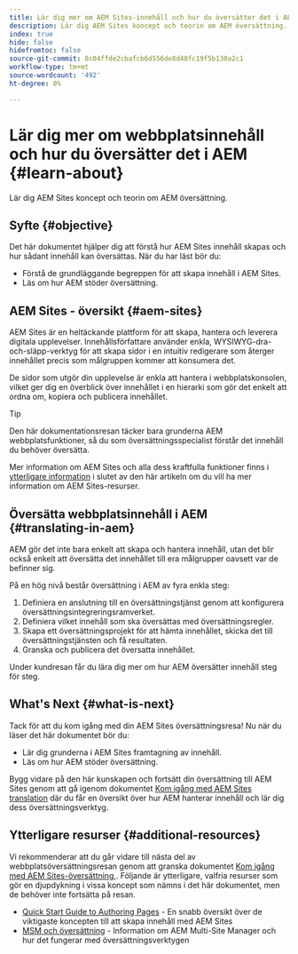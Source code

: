 ```yaml
---
title: Lär dig mer om AEM Sites-innehåll och hur du översätter det i AEM
description: Lär dig AEM Sites koncept och teorin om AEM översättning.
index: true
hide: false
hidefromtoc: false
source-git-commit: 8c04ffde2cbafcb6d556de8d48fc19f5b130a2c1
workflow-type: tm+mt
source-wordcount: '492'
ht-degree: 0%

---
```



# Lär dig mer om webbplatsinnehåll och hur du översätter det i AEM {#learn-about}

Lär dig AEM Sites koncept och teorin om AEM översättning.

## Syfte {#objective}

Det här dokumentet hjälper dig att förstå hur AEM Sites innehåll skapas och hur sådant innehåll kan översättas. När du har läst bör du:

* Förstå de grundläggande begreppen för att skapa innehåll i AEM Sites.
* Läs om hur AEM stöder översättning.

## AEM Sites - översikt {#aem-sites}

AEM Sites är en heltäckande plattform för att skapa, hantera och leverera digitala upplevelser. Innehållsförfattare använder enkla, WYSIWYG-dra-och-släpp-verktyg för att skapa sidor i en intuitiv redigerare som återger innehållet precis som målgruppen kommer att konsumera det.

De sidor som utgör din upplevelse är enkla att hantera i webbplatskonsolen, vilket ger dig en överblick över innehållet i en hierarki som gör det enkelt att ordna om, kopiera och publicera innehållet.

>[!TIP]
>
>Den här dokumentationsresan täcker bara grunderna AEM webbplatsfunktioner, så du som översättningsspecialist förstår det innehåll du behöver översätta.
>
>Mer information om AEM Sites och alla dess kraftfulla funktioner finns i [ytterligare information](#additional-information) i slutet av den här artikeln om du vill ha mer information om AEM Sites-resurser.

## Översätta webbplatsinnehåll i AEM {#translating-in-aem}

AEM gör det inte bara enkelt att skapa och hantera innehåll, utan det blir också enkelt att översätta det innehållet till era målgrupper oavsett var de befinner sig.

På en hög nivå består översättning i AEM av fyra enkla steg:

1. Definiera en anslutning till en översättningstjänst genom att konfigurera översättningsintegreringsramverket.
1. Definiera vilket innehåll som ska översättas med översättningsregler.
1. Skapa ett översättningsprojekt för att hämta innehållet, skicka det till översättningstjänsten och få resultaten.
1. Granska och publicera det översatta innehållet.


Under kundresan får du lära dig mer om hur AEM översätter innehåll steg för steg.

## What&#39;s Next {#what-is-next}

Tack för att du kom igång med din AEM Sites översättningsresa! Nu när du läser det här dokumentet bör du:

* Lär dig grunderna i AEM Sites framtagning av innehåll.
* Läs om hur AEM stöder översättning.

Bygg vidare på den här kunskapen och fortsätt din översättning till AEM Sites genom att gå igenom dokumentet [Kom igång med AEM Sites translation](getting-started.md) där du får en översikt över hur AEM hanterar innehåll och lär dig dess översättningsverktyg.

## Ytterligare resurser {#additional-resources}

Vi rekommenderar att du går vidare till nästa del av webbplatsöversättningsresan genom att granska dokumentet [Kom igång med AEM Sites-översättning,](getting-started.md). Följande är ytterligare, valfria resurser som gör en djupdykning i vissa koncept som nämns i det här dokumentet, men de behöver inte fortsätta på resan.

* [Quick Start Guide to Authoring Pages](/help/sites-cloud/authoring/getting-started/quick-start.md) - En snabb översikt över de viktigaste koncepten till att skapa innehåll med AEM Sites
* [MSM och översättning](/help/sites-cloud/administering/msm-and-translation.md)  - Information om AEM Multi-Site Manager och hur det fungerar med översättningsverktygen
